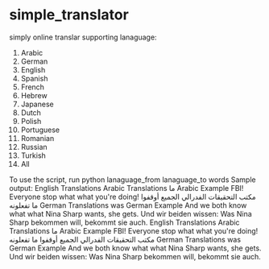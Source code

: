 # simple_translator
simply online translar supporting lanaguage: 
1. Arabic
2. German
3. English
4. Spanish
5. French
6. Hebrew
7. Japanese
8. Dutch
9. Polish
10. Portuguese
11. Romanian
12. Russian
13. Turkish
0. All

To use the script, run python lanaguage_from lanaguage_to words
Sample output:
English Translations
Arabic Translations
ما
Arabic Example
FBI! Everyone stop what what you're doing!
مكتب التحقيقات الفدرالي الجميع أوقفوا ما تفعلونه
German Translations
was
German Example
And we both know what what Nina Sharp wants, she gets.
Und wir beiden wissen: Was Nina Sharp bekommen will, bekommt sie auch.
English Translations
Arabic Translations
ما
Arabic Example
FBI! Everyone stop what what you're doing!
مكتب التحقيقات الفدرالي الجميع أوقفوا ما تفعلونه
German Translations
was
German Example
And we both know what what Nina Sharp wants, she gets.
Und wir beiden wissen: Was Nina Sharp bekommen will, bekommt sie auch.
